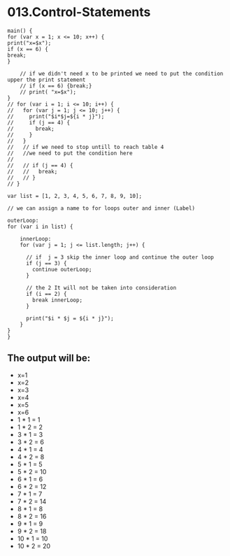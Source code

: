 # 013.Control-Statements

```
main() {
for (var x = 1; x <= 10; x++) {
print("x=$x");
if (x == 6) {
break;
}

    // if we didn't need x to be printed we need to put the condition upper the print statement
    // if (x == 6) {break;}
    // print( "x=$x");
}
// for (var i = 1; i <= 10; i++) {
//   for (var j = 1; j <= 10; j++) {
//     print("$i*$j=${i * j}");
//     if (j == 4) {
//       break;
//     }
//   }
//   // if we need to stop untill to reach table 4
//   //we need to put the condition here
//
//   // if (j == 4) {
//   //   break;
//   // }
// }

var list = [1, 2, 3, 4, 5, 6, 7, 8, 9, 10];

// we can assign a name to for loops outer and inner (Label)

outerLoop:
for (var i in list) {

    innerLoop:
    for (var j = 1; j <= list.length; j++) {

      // if  j = 3 skip the inner loop and continue the outer loop
      if (j == 3) {
        continue outerLoop;
      }

      // the 2 It will not be taken into consideration
      if (i == 2) {
        break innerLoop;
      }

      print("$i * $j = ${i * j}");
    }
}
}
```



## The output will be:

* x=1
* x=2
* x=3
* x=4
* x=5
* x=6
* 1 * 1 = 1
* 1 * 2 = 2
* 3 * 1 = 3
* 3 * 2 = 6
* 4 * 1 = 4
* 4 * 2 = 8
* 5 * 1 = 5
* 5 * 2 = 10
* 6 * 1 = 6
* 6 * 2 = 12
* 7 * 1 = 7
* 7 * 2 = 14
* 8 * 1 = 8
* 8 * 2 = 16
* 9 * 1 = 9
* 9 * 2 = 18
* 10 * 1 = 10
* 10 * 2 = 20
